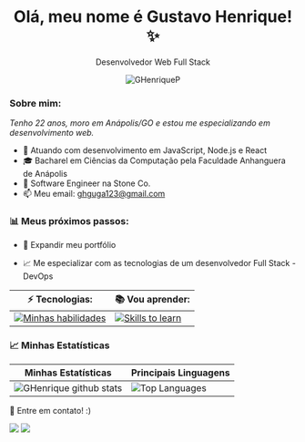 <h1 align='center'>
  Olá, meu nome é Gustavo Henrique! ✨
</h1>

<p align='center'>
  Desenvolvedor Web Full Stack
</p>
<p align="center"> <img src="https://komarev.com/ghpvc/?username=GHenriqueP" alt="GHenriqueP" /> </p>


###  Sobre mim:

<p>
  <em>
    Tenho 22 anos, moro em Anápolis/GO e estou me especializando em desenvolvimento web.
  </em>
</p>

- 🌱 Atuando com desenvolvimento em JavaScript, Node.js e React
- 🎓 Bacharel em Ciências da Computação pela Faculdade Anhanguera de Anápolis
- 🚀 Software Engineer na Stone Co. 
- 📫 Meu email: ghguga123@gmail.com

### 📊 Meus próximos passos:

- 📂 Expandir meu portfólio

- 📈 Me especializar com as tecnologias de um desenvolvedor Full Stack - DevOps


| ⚡ Tecnologias:    |  📚 Vou aprender: |
| ------------------- | ------------------- |
|  [![Minhas habilidades](https://skillicons.dev/icons?i=html,css,js,nodejs,express,react,mysql,bootstrap,docker)](https://skillicons.dev) |  [![Skills to learn](https://skillicons.dev/icons?i=react,figma,aws,azure,tailwind,nest)](https://skillicons.dev) |

### 📈 Minhas Estatísticas

| Minhas Estatísticas                                                                                                                                                            | Principais Linguagens                                                                                                                                                                     |
| ------------------------------------------------------------------------------------------------------------------------------------------------------------------------ | ---------------------------------------------------------------------------------------------------------------------------------------------------------------------------------- |
| ![GHenrique github stats](https://github-readme-stats.vercel.app/api?username=GHenriqueP&theme=great-gatsby) | ![Top Languages](https://github-readme-stats.vercel.app/api/top-langs/?username=GHenriqueP&theme=great-gatsby&layout=compact) |

💬 Entre em contato! :)

<div>
  <a href="https://www.linkedin.com/in/gustavo-henrique-a0420923b" target="_blank"><img src="https://img.shields.io/badge/-LinkedIn-%230077B5?style=for-the-badge&logo=linkedin&logoColor=white" target="_blank"></a>
  <a href = "mailto:`ghguga123@gmail.com"><img src="https://img.shields.io/badge/-Gmail-%23333?style=for-the-badge&logo=gmail&logoColor=white" target="_blank"></a>
</div>
